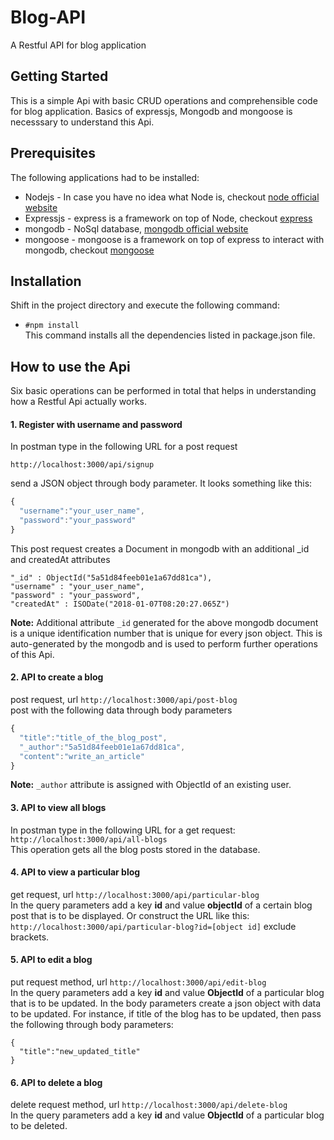 # Blog-API
A Restful API for blog application
## Getting Started
This is a simple Api with basic CRUD operations and comprehensible code for blog application. Basics of expressjs, Mongodb and mongoose is necesssary to understand this Api.
## Prerequisites
The following applications had to be installed:
- Nodejs  -  In case you have no idea what Node is, checkout [node official website](https://nodejs.org/en/about/)
- Expressjs - express is a framework on top of Node, checkout [express](http://expressjs.com/)
- mongodb - NoSql database, [mongodb official website](https://www.mongodb.com/)
- mongoose - mongoose is a framework on top of express to interact with mongodb, checkout [mongoose](http://mongoosejs.com/)
## Installation
Shift in the project directory and execute the following command:
- `#npm install`  
  This command installs all the dependencies listed in package.json file.
## How to use the Api
Six basic operations can be performed in total that helps in understanding how a Restful Api actually works.
#### 1. Register with username and password
In postman type in the following URL for a post request  
  
`http://localhost:3000/api/signup`  
  
send a JSON object through body parameter. It looks something like this:
```javascript
{
  "username":"your_user_name",
  "password":"your_password"
}
```
This post request creates a Document in mongodb with an additional _id and createdAt attributes
```mongodb
"_id" : ObjectId("5a51d84feeb01e1a67dd81ca"),
"username" : "your_user_name",
"password" : "your_password",
"createdAt" : ISODate("2018-01-07T08:20:27.065Z")
```
**Note:** Additional attribute `_id` generated for the above mongodb document is a unique identification number that is unique for every json object. This is auto-generated by the mongodb and is used to perform further operations of this Api.

#### 2. API to create a blog
post request, url `http://localhost:3000/api/post-blog`  
post with the following data through body parameters
```javascript
{
  "title":"title_of_the_blog_post",
  "_author":"5a51d84feeb01e1a67dd81ca",
  "content":"write_an_article"
}
```
**Note:** `_author` attribute is assigned with ObjectId of an existing user.

#### 3. API to view all blogs
In postman type in the following URL for a get request:  
`http://localhost:3000/api/all-blogs`  
This operation gets all the blog posts stored in the database.

#### 4. API to view a particular blog
get request, url `http://localhost:3000/api/particular-blog`  
In the query parameters add a key **id** and value **objectId** of a certain blog post that is to be displayed.
Or construct the URL like this: `http://localhost:3000/api/particular-blog?id=[object id]` exclude brackets.

#### 5. API to edit a blog
put request method, url `http://localhost:3000/api/edit-blog`  
In the query parameters add a key **id** and value **ObjectId** of a particular blog that is to be updated.
In the body parameters create a json object with data to be updated.
For instance, if title of the blog has to be updated, then pass the following through body parameters:
```
{
  "title":"new_updated_title"
}
```

#### 6. API to delete a blog
delete request method, url `http://localhost:3000/api/delete-blog`  
In the query parameters add a key **id** and value **ObjectId** of a particular blog to be deleted.

